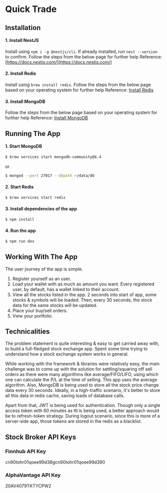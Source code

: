 # Quick Trade

## Installation

#### 1. Install NestJS
Install using ```npm i -g @nestjs/cli```. If already installed, run ```nest --version``` to confirm. Follow the steps from the below page for further help
Reference: [https://docs.nestjs.com/](https://docs.nestjs.com/)

#### 2. Install Redis
Install using ```brew install redis```. Follow the steps from the below page based on your operating system for further help
Reference: [Install Redis](https://redis.io/docs/install/install-redis/install-redis-on-mac-os/)

#### 3. Install MongoDB
Follow the steps from the below page based on your operating system for further help
Reference: [Install MongoDB](https://www.mongodb.com/docs/manual/tutorial/install-mongodb-on-os-x/)

## Running The App

#### 1. Start MongoDB
```bash
$ brew services start mongodb-community@4.4
```
or
```bash
$ mongod --port 27017 --dbpath ~/data/db
```

#### 2. Start Redis
```bash
$ brew services start redis
```

#### 3. Install dependencies of the app
```bash
$ npm install
```

#### 4. Run the app
```bash
$ npm run dev
```

## Working With The App

The user journey of the app is simple. 
1. Register yourself as an user.
2. Load your wallet with as much as amount you want. Every registered user, by default, has a wallet linked to their account.
3. View all the stocks listed in the app. 2 seconds into start of app, some stocks & symbols will be loaded. Then, every 30 seconds, the stock data for the same stocks will be updated.
4. Place your buy/sell orders.
5. View your portfolio.

## Technicalities

The problem statement is quite interesting & easy to get carried away with, to build a full-fledged stock exchange app. Spent some time trying to understand how a stock exchange system works in general.

While working with the framework & libraries were relatively easy, the main challenge was to come up with the solution for settling/squaring off sell orders as there were many algorithms like average/FIFO/LIFO, using which one can calculate the P/L at the time of selling. This app uses the average algorithm. Also, MongoDB is being used to store all the stock price change data every 30 seconds. Ideally, in a high-traffic scenario, it's better to store all this data in redis cache, saving loads of database calls.

Apart from that, JWT is being used for authentication. Though only a single access token with 60 minutes as ttl is being used, a better approach would be to refresh-token strategy. During logout scenario, since this is more of a server-side app, those tokens are stored in the redis as a blacklist.

## Stock Broker API Keys

### Finnhub API Key
cn90tohr01qoee99d38gcn90tohr01qoee99d390

### AlphaVantage API Key
20AV4079TKTYCPW2